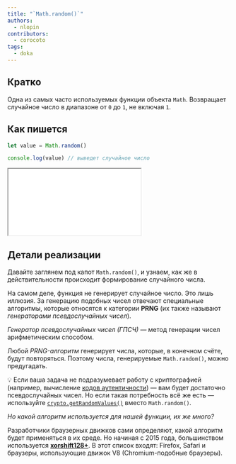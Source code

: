 ```yaml
---
title: "`Math.random()`"
authors:
  - nlopin
contributors:
  - corocoto
tags:
  - doka
---
```


## Кратко

Одна из самых часто используемых функции объекта `Math`. Возвращает случайное число в диапазоне от `0` до `1`, не включая `1`.

## Как пишется

```js
let value = Math.random()

console.log(value) // выведет случайное число
```

<iframe title="Название — Math.random() — Дока" src="demos/Lopinopulos-agoXBj/" height="150"></iframe>

## Детали реализации

Давайте заглянем под капот `Math.random()`, и узнаем, как же в действительности происходит формирование случайного числа.

На самом деле, функция не генерирует случайное число. Это лишь иллюзия. За генерацию подобных чисел отвечают специальные алгоритмы, которые относятся к категории **PRNG** (их также называют _генераторами псевдослучайных чисел_).

_Генератор псевдослучайных чисел (ГПСЧ)_ — метод генерации чисел арифметическим способом.

Любой _PRNG-алгоритм_ генерирует числа, которые, в конечном счёте, будут повторяться. Поэтому числа, генерируемые `Math.random()`, можно предугадать.

<aside>

💡 Если ваша задача не подразумевает работу с криптографией (например, вычисление [кодов аутентичности](https://ru.wikipedia.org/wiki/Имитовставка)) — вам будет достаточно псевдослучайных чисел. Но если такая потребность всё же есть — используйте [`crypto.getRandomValues()`](https://developer.mozilla.org/ru/docs/Web/API/Crypto/getRandomValues) вместо `Math.random()`.

</aside>

_Но какой алгоритм используется для нашей функции, их же много?_

Разработчики браузерных движков сами определяют, какой алгоритм будет применяться в их среде. Но начиная с 2015 года, большинством используется [**xorshift128+**](https://vigna.di.unimi.it/ftp/papers/xorshiftplus.pdf). В этот список входят: Firefox, Safari и браузеры, использующие движок V8 (Chromium-подобные браузеры).
